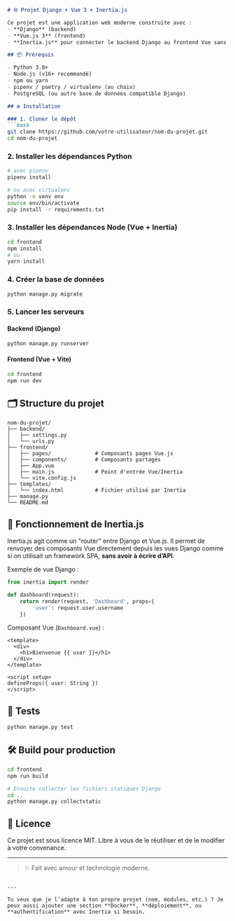 ```markdown
# 🌐 Projet Django + Vue 3 + Inertia.js

Ce projet est une application web moderne construite avec :
- **Django** (backend)
- **Vue.js 3** (frontend)
- **Inertia.js** pour connecter le backend Django au frontend Vue sans API REST.

## 📦 Prérequis

- Python 3.8+
- Node.js (v16+ recommandé)
- npm ou yarn
- pipenv / poetry / virtualenv (au choix)
- PostgreSQL (ou autre base de données compatible Django)

## ⚙️ Installation

### 1. Cloner le dépôt
```bash
git clone https://github.com/votre-utilisateur/nom-du-projet.git
cd nom-du-projet
```

### 2. Installer les dépendances Python
```bash
# avec pipenv
pipenv install

# ou avec virtualenv
python -m venv env
source env/bin/activate
pip install -r requirements.txt
```

### 3. Installer les dépendances Node (Vue + Inertia)
```bash
cd frontend
npm install
# ou
yarn install
```

### 4. Créer la base de données
```bash
python manage.py migrate
```

### 5. Lancer les serveurs

#### Backend (Django)
```bash
python manage.py runserver
```

#### Frontend (Vue + Vite)
```bash
cd frontend
npm run dev
```

## 🗂 Structure du projet

```
nom-du-projet/
├── backend/
│   ├── settings.py
│   └── urls.py
├── frontend/
│   ├── pages/              # Composants pages Vue.js
│   ├── components/         # Composants partagés
│   ├── App.vue
│   ├── main.js             # Point d'entrée Vue/Inertia
│   └── vite.config.js
├── templates/
│   └── index.html          # Fichier utilisé par Inertia
├── manage.py
└── README.md
```

## 🔁 Fonctionnement de Inertia.js

Inertia.js agit comme un "router" entre Django et Vue.js. Il permet de renvoyer des composants Vue directement depuis les vues Django comme si on utilisait un framework SPA, **sans avoir à écrire d’API**.

Exemple de vue Django :

```python
from inertia import render

def dashboard(request):
    return render(request, 'Dashboard', props={
        'user': request.user.username
    })
```

Composant Vue (`Dashboard.vue`) :
```vue
<template>
  <div>
    <h1>Bienvenue {{ user }}</h1>
  </div>
</template>

<script setup>
defineProps({ user: String })
</script>
```

## 🧪 Tests

```bash
python manage.py test
```

## 🛠️ Build pour production

```bash
cd frontend
npm run build

# Ensuite collecter les fichiers statiques Django
cd ..
python manage.py collectstatic
```

## 📃 Licence

Ce projet est sous licence MIT. Libre à vous de le réutiliser et de le modifier à votre convenance.

---

> ✨ Fait avec amour et technologie moderne.
```

---

Tu veux que je l’adapte à ton propre projet (nom, modules, etc.) ? Je peux aussi ajouter une section **Docker**, **déploiement**, ou **authentification** avec Inertia si besoin.
